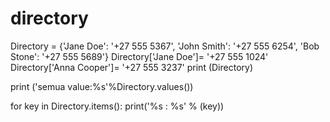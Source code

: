 # directory

Directory = {'Jane Doe': '+27 555 5367',
    'John Smith': '+27 555 6254',
    'Bob Stone': '+27 555 5689'}
Directory['Jane Doe']= '+27 555 1024'
Directory['Anna Cooper']= '+27 555 3237'
print (Directory)

print ('semua value:%s'%Directory.values())

for key in Directory.items():
    print('%s : %s' % (key))

